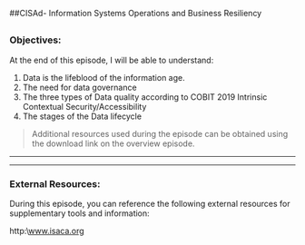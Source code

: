 ##CISAd- Information Systems Operations and Business Resiliency
##
### Objectives:

At the end of this episode, I will be able to understand:

1. Data is the lifeblood of the information age.
2. The need for data governance
3. The three types of Data quality according to COBIT 2019
	Intrinsic
	Contextual
	Security/Accessibility
4. The stages of the Data lifecycle	

	

>Additional resources used during the episode can be obtained using the download link on the overview episode.

-----------------------------------------------------------






-----------------------------------------------------------
### External Resources:

During this episode, you can reference the following external resources for supplementary tools and information:

http:\www.isaca.org
